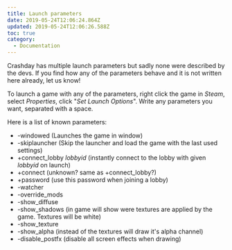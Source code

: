 ```yaml
---
title: Launch parameters
date: 2019-05-24T12:06:24.864Z
updated: 2019-05-24T12:06:26.588Z
toc: true
category:
  - Documentation
---
```

Crashday has multiple launch parameters but sadly none were described by the devs. If you find how any of the parameters behave and it is not written here already, let us know!

To launch a game with any of the parameters, right click the game in _Steam_, select _Properties_, click "_Set Launch Options_". Write any parameters you want, separated with a space.

Here is a list of known parameters:

* \-windowed (Launches the game in window)
* \-skiplauncher (Skip the launcher and load the game with the last used settings)
* +connect_lobby _lobbyid_ (instantly connect to the lobby with given _lobbyid_ on launch)
* +connect (unknown? same as +connect_lobby?)
* +password (use this password when joining a lobby)
* \-watcher
* \-override_mods
* \-show_diffuse 
* \-show_shadows (in game will show were textures are applied by the game. Textures will be white)
* \-show_texture 
* \-show_alpha (instead of the textures will draw it's alpha channel)
* \-disable_postfx (disable all screen effects when drawing)
